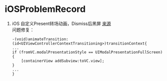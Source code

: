 # iOSProblemRecord

 1. iOS 自定义Present转场动画，Dismiss后黑屏
   [来源](https://www.jianshu.com/p/1a041dafa71d) <br/>
   问题修复：<br/>
    ```
    -(void)animateTransition:(id<UIViewControllerContextTransitioning>)transitionContext{ 
    ...
    if (fromVC.modalPresentationStyle == UIModalPresentationFullScreen) {
        [containerView addSubview:toVC.view];
    }
    ...
    }
    ```
  
